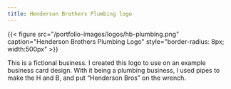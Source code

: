```yaml
---
title: Henderson Brothers Plumbing logo
---
```


{{< figure src="/portfolio-images/logos/hb-plumbing.png" caption="Henderson Brothers Plumbing Logo" style="border-radius: 8px; width:500px" >}}

This is a fictional business. I created this logo to use on an example business card design. With it being a plumbing business, I used pipes to make the H and B, and put “Henderson Bros” on the wrench.